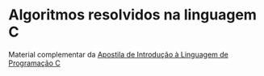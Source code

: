 # Algoritmos resolvidos na linguagem C 

Material complementar da <a href="https://josecintra.com/blog/linguagem-c-introducao/" target="_blank">Apostila de Introdução à Linguagem de Programação C</a>
